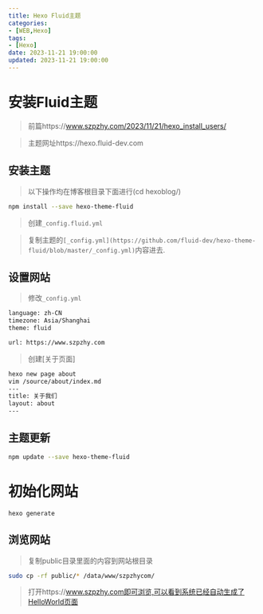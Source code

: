 ```yaml
---
title: Hexo Fluid主题
categories:
- [WEB,Hexo]
tags:
- [Hexo]
date: 2023-11-21 19:00:00
updated: 2023-11-21 19:00:00
---
```




# 安装Fluid主题

> 前篇https://www.szpzhy.com/2023/11/21/hexo_install_users/

> 主题网址https://hexo.fluid-dev.com



## 安装主题

> 以下操作均在博客根目录下面进行(cd hexoblog/)

```bash
npm install --save hexo-theme-fluid
```

> 创建`_config.fluid.yml`

> 复制主题的`[_config.yml](https://github.com/fluid-dev/hexo-theme-fluid/blob/master/_config.yml)`内容进去.



## 设置网站

> 修改`_config.yml`

```bash
language: zh-CN
timezone: Asia/Shanghai
theme: fluid

url: https://www.szpzhy.com
```

> 创建[关于页面]

```bash
hexo new page about
vim /source/about/index.md
---
title: 关于我们
layout: about
---
```



## 主题更新

```bash
npm update --save hexo-theme-fluid
```



# 初始化网站

```
hexo generate
```



## 浏览网站

> 复制public目录里面的内容到网站根目录

```bash
sudo cp -rf public/* /data/www/szpzhycom/
```

> 打开https://www.szpzhy.com即可浏览,可以看到系统已经自动生成了HelloWorld页面
>
> [Hello World]: https://szpzhy.com/2023/11/21/hello-world/
